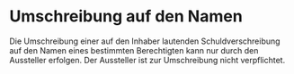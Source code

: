 # Umschreibung auf den Namen

Die Umschreibung einer auf den Inhaber lautenden Schuldverschreibung auf den Namen eines bestimmten Berechtigten kann nur durch den Aussteller erfolgen. Der Aussteller ist zur Umschreibung nicht verpflichtet.